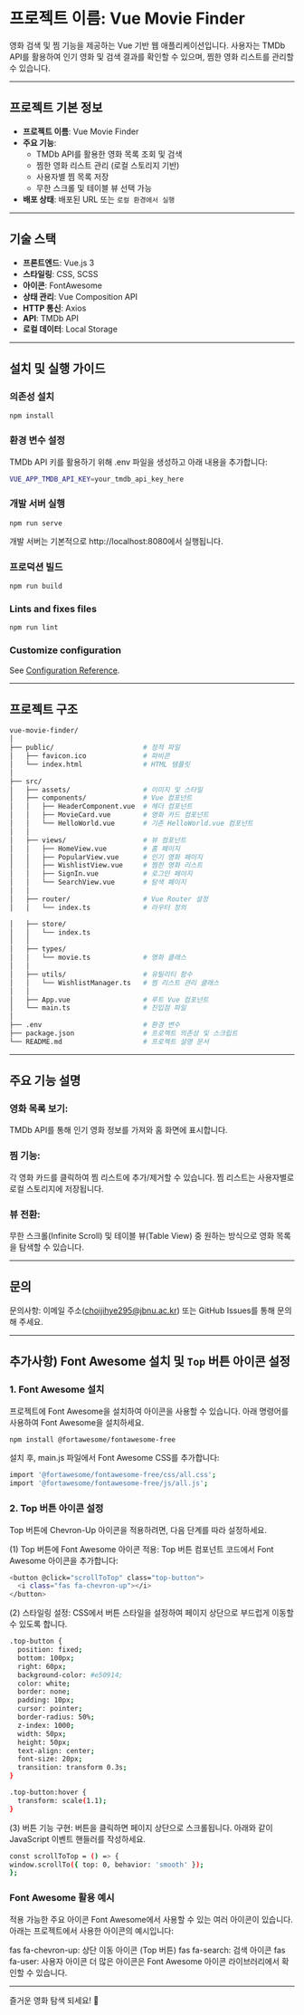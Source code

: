 # 프로젝트 이름: Vue Movie Finder
영화 검색 및 찜 기능을 제공하는 Vue 기반 웹 애플리케이션입니다. 사용자는 TMDb API를 활용하여 인기 영화 및 검색 결과를 확인할 수 있으며, 찜한 영화 리스트를 관리할 수 있습니다.

---
## 프로젝트 기본 정보

- **프로젝트 이름**: Vue Movie Finder
- **주요 기능**:
    - TMDb API를 활용한 영화 목록 조회 및 검색
    - 찜한 영화 리스트 관리 (로컬 스토리지 기반)
    - 사용자별 찜 목록 저장
    - 무한 스크롤 및 테이블 뷰 선택 가능
- **배포 상태**: 배포된 URL 또는 `로컬 환경에서 실행`

---
## 기술 스택

- **프론트엔드**: Vue.js 3
- **스타일링**: CSS, SCSS
- **아이콘**: FontAwesome
- **상태 관리**: Vue Composition API
- **HTTP 통신**: Axios
- **API**: TMDb API
- **로컬 데이터**: Local Storage

---
## 설치 및 실행 가이드

### 의존성 설치
```
npm install
```
### 환경 변수 설정
TMDb API 키를 활용하기 위해 .env 파일을 생성하고 아래 내용을 추가합니다:
```bash
VUE_APP_TMDB_API_KEY=your_tmdb_api_key_here
```

### 개발 서버 실행
```
npm run serve
```
개발 서버는 기본적으로 http://localhost:8080에서 실행됩니다.

### 프로덕션 빌드
```
npm run build
```

### Lints and fixes files
```
npm run lint
```

### Customize configuration
See [Configuration Reference](https://cli.vuejs.org/config/).

---
## 프로젝트 구조
```bash
vue-movie-finder/
│
├── public/                      # 정적 파일
│   ├── favicon.ico              # 파비콘
│   └── index.html               # HTML 템플릿
│
├── src/
│   ├── assets/                  # 이미지 및 스타일
│   ├── components/              # Vue 컴포넌트
│   │   ├── HeaderComponent.vue  # 헤더 컴포넌트
│   │   ├── MovieCard.vue        # 영화 카드 컴포넌트
│   │   └── HelloWorld.vue       # 기존 HelloWorld.vue 컴포넌트
│   │
│   ├── views/                   # 뷰 컴포넌트
│   │   ├── HomeView.vue         # 홈 페이지
│   │   ├── PopularView.vue      # 인기 영화 페이지
│   │   ├── WishlistView.vue     # 찜한 영화 리스트
│   │   ├── SignIn.vue           # 로그인 페이지 
│   │   └── SearchView.vue       # 탐색 페이지
│   │
│   ├── router/                  # Vue Router 설정
│   │   └── index.ts             # 라우터 정의

│   ├── store/                   
│   │   └── index.ts             
│   │
│   ├── types/                   
│   │   └── movie.ts             # 영화 클래스
│   │
│   ├── utils/                   # 유틸리티 함수
│   │   └── WishlistManager.ts   # 찜 리스트 관리 클래스
│   │
│   ├── App.vue                  # 루트 Vue 컴포넌트
│   └── main.ts                  # 진입점 파일
│
├── .env                         # 환경 변수
├── package.json                 # 프로젝트 의존성 및 스크립트
└── README.md                    # 프로젝트 설명 문서

```

---

## 주요 기능 설명

### 영화 목록 보기:

TMDb API를 통해 인기 영화 정보를 가져와 홈 화면에 표시합니다.

### 찜 기능:

각 영화 카드를 클릭하여 찜 리스트에 추가/제거할 수 있습니다.
찜 리스트는 사용자별로 로컬 스토리지에 저장됩니다.

### 뷰 전환:

무한 스크롤(Infinite Scroll) 및 테이블 뷰(Table View) 중 원하는 방식으로 영화 목록을 탐색할 수 있습니다.

---

## 문의
문의사항: 이메일 주소(choijihye295@jbnu.ac.kr) 또는 GitHub Issues를 통해 문의해 주세요.

---
## 추가사항) Font Awesome 설치 및 `Top` 버튼 아이콘 설정

### 1. Font Awesome 설치
프로젝트에 Font Awesome을 설치하여 아이콘을 사용할 수 있습니다. 아래 명령어를 사용하여 Font Awesome을 설치하세요.

```bash
npm install @fortawesome/fontawesome-free
```
설치 후, main.js 파일에서 Font Awesome CSS를 추가합니다:
```bash
import '@fortawesome/fontawesome-free/css/all.css';
import '@fortawesome/fontawesome-free/js/all.js';
```

### 2. Top 버튼 아이콘 설정
Top 버튼에 Chevron-Up 아이콘을 적용하려면, 다음 단계를 따라 설정하세요.

(1) Top 버튼에 Font Awesome 아이콘 적용:
Top 버튼 컴포넌트 코드에서 Font Awesome 아이콘을 추가합니다:
```bash
<button @click="scrollToTop" class="top-button">
  <i class="fas fa-chevron-up"></i>
</button>
```

(2) 스타일링 설정:
CSS에서 버튼 스타일을 설정하여 페이지 상단으로 부드럽게 이동할 수 있도록 합니다.
```bash
.top-button {
  position: fixed;
  bottom: 100px;
  right: 60px;
  background-color: #e50914;
  color: white;
  border: none;
  padding: 10px;
  cursor: pointer;
  border-radius: 50%;
  z-index: 1000;
  width: 50px;
  height: 50px;
  text-align: center;
  font-size: 20px;
  transition: transform 0.3s;
}

.top-button:hover {
  transform: scale(1.1);
}
```

(3) 버튼 기능 구현:
버튼을 클릭하면 페이지 상단으로 스크롤됩니다. 아래와 같이 JavaScript 이벤트 핸들러를 작성하세요.
```bash
const scrollToTop = () => {
window.scrollTo({ top: 0, behavior: 'smooth' });
};
```
### Font Awesome 활용 예시
적용 가능한 주요 아이콘
Font Awesome에서 사용할 수 있는 여러 아이콘이 있습니다. 아래는 프로젝트에서 사용한 아이콘의 예시입니다:

fas fa-chevron-up: 상단 이동 아이콘 (Top 버튼)
fas fa-search: 검색 아이콘
fas fa-user: 사용자 아이콘
더 많은 아이콘은 Font Awesome 아이콘 라이브러리에서 확인할 수 있습니다.

---

즐거운 영화 탐색 되세요! 🎥